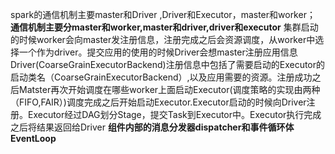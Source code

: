 spark的通信机制主要master和Driver ,Driver和Executor，master和worker；
**通信机制主要分master和worker,master和driver,driver和executor**
            集群启动的时候worker会向master发注册信息，注册完成之后会资源调度，从worker中选择一个作为driver。提交应用的使用的时候Driver会想master注册应用信息Driver(CoarseGrainExecutorBackend)注册信息中包括了需要启动的Executor的启动类名（CoarseGrainExecutorBackend）,以及应用需要的资源。注册成功之后Matster再次开始调度在哪些worker上面启动Executor(调度策略的实现由两种（FIFO,FAIR）)调度完成之后开始启动Executor.Executor启动的时候向Driver注册。Executor经过DAG划分Stage，提交Task到Executor中。Executor执行完成之后将结果返回给Driver
**组件内部的消息分发器dispatcher和事件循环体EventLoop**   